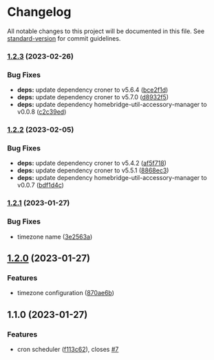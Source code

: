 # Changelog

All notable changes to this project will be documented in this file. See [standard-version](https://github.com/conventional-changelog/standard-version) for commit guidelines.

### [1.2.3](https://github.com/uamanager/homebridge-cron-scheduler/compare/v1.2.2...v1.2.3) (2023-02-26)


### Bug Fixes

* **deps:** update dependency croner to v5.6.4 ([bce2f1d](https://github.com/uamanager/homebridge-cron-scheduler/commit/bce2f1daa2a7db192ebc8ad6e534a543caa5139d))
* **deps:** update dependency croner to v5.7.0 ([d8932f5](https://github.com/uamanager/homebridge-cron-scheduler/commit/d8932f58e6060187679d755ed0ae80997abc91c0))
* **deps:** update dependency homebridge-util-accessory-manager to v0.0.8 ([c2c39ed](https://github.com/uamanager/homebridge-cron-scheduler/commit/c2c39eddd0bf1774209a2fd3f83513393b95ab9b))

### [1.2.2](https://github.com/uamanager/homebridge-cron-scheduler/compare/v1.2.1...v1.2.2) (2023-02-05)


### Bug Fixes

* **deps:** update dependency croner to v5.4.2 ([af5f718](https://github.com/uamanager/homebridge-cron-scheduler/commit/af5f718b7ce374f22abe9f96697a67c70e7ab8bd))
* **deps:** update dependency croner to v5.5.1 ([8868ec3](https://github.com/uamanager/homebridge-cron-scheduler/commit/8868ec3270ea26793a77a49492a5c1074155063b))
* **deps:** update dependency homebridge-util-accessory-manager to v0.0.7 ([bdf1d4c](https://github.com/uamanager/homebridge-cron-scheduler/commit/bdf1d4ca598d14c1e8d73d0630e2a9e0d08d2c7c))

### [1.2.1](https://github.com/uamanager/homebridge-cron-scheduler/compare/v1.2.0...v1.2.1) (2023-01-27)


### Bug Fixes

* timezone name ([3e2563a](https://github.com/uamanager/homebridge-cron-scheduler/commit/3e2563aa294a6242957a7267089feb56273804e1))

## [1.2.0](https://github.com/uamanager/homebridge-cron-scheduler/compare/v1.1.0...v1.2.0) (2023-01-27)


### Features

* timezone configuration ([870ae6b](https://github.com/uamanager/homebridge-cron-scheduler/commit/870ae6b9ee7942f295e916d4d2dc8b217d51147c))

## 1.1.0 (2023-01-27)


### Features

* cron scheduler ([f113c62](https://github.com/uamanager/homebridge-cron-scheduler/commit/f113c62d333ef9a360435f609560f2f28e4793aa)), closes [#7](https://github.com/uamanager/homebridge-cron-scheduler/issues/7)

